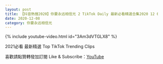 ```yaml
---
layout: post
title: 【抖音熱搜2020】你要永远相信光 2 TikTok Daily 最新必看精選合集2020 12 08
date: 2020-12-08
category: 你要永远相信光
---
```


{% include youtube-video.html id="3Am3dVTGLX8" %}

2021必看 最新精選 Top TikTok Trending Clips

喜歡請點贊轉發加訂閱 Like & Subscribe：[YouTube](https://www.youtube.com/channel/UCAoR7VcanIPd04uEq_GIylA/videos)

